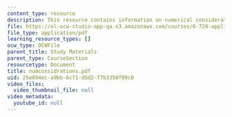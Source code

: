 ```yaml
---
content_type: resource
description: This resource contains information on numerical considerations.
file: https://ol-ocw-studio-app-qa.s3.amazonaws.com/courses/6-728-applied-quantum-and-statistical-physics-fall-2006/25e094eca9bb6c71d5d2f7b3350f09c0_numconsidrations.pdf
file_type: application/pdf
learning_resource_types: []
ocw_type: OCWFile
parent_title: Study Materials
parent_type: CourseSection
resourcetype: Document
title: numconsidrations.pdf
uid: 25e094ec-a9bb-6c71-d5d2-f7b3350f09c0
video_files:
  video_thumbnail_file: null
video_metadata:
  youtube_id: null
---
```

